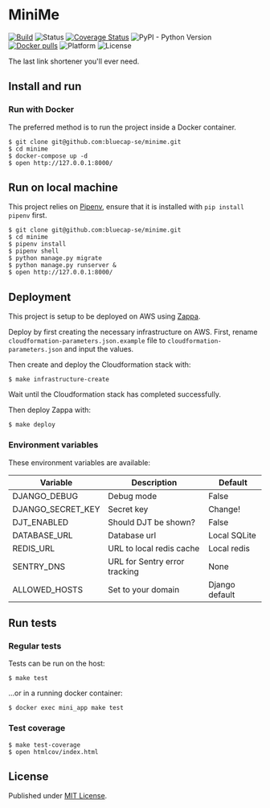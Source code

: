 # MiniMe

[![Build](https://github.com/bluecap-se/minime/actions/workflows/build.yml/badge.svg)](https://github.com/bluecap-se/minime/actions/workflows/build.yml)
![Status](https://img.shields.io/badge/status-stable-brightgreen.svg)
[![Coverage Status](https://coveralls.io/repos/github/bluecap-se/minime/badge.svg?branch=develop&gh)](https://coveralls.io/github/bluecap-se/minime?branch=develop)
![PyPI - Python Version](https://img.shields.io/badge/python-3.10-blue.svg)
[![Docker pulls](https://img.shields.io/docker/pulls/bluecap/minime)](https://hub.docker.com/r/bluecap/minime)
![Platform](https://img.shields.io/badge/platform-win%20%7C%20lin%20%7C%20osx-lightgrey.svg)
![License](https://img.shields.io/badge/license-MIT-blue.svg)

The last link shortener you'll ever need.

## Install and run

### Run with Docker

The preferred method is to run the project inside a Docker container.

```
$ git clone git@github.com:bluecap-se/minime.git
$ cd minime
$ docker-compose up -d
$ open http://127.0.0.1:8000/
```

## Run on local machine

This project relies on [Pipenv](https://pypi.org/project/pipenv/), ensure that it is
installed with `pip install pipenv` first.

```
$ git clone git@github.com:bluecap-se/minime.git
$ cd minime
$ pipenv install
$ pipenv shell
$ python manage.py migrate
$ python manage.py runserver &
$ open http://127.0.0.1:8000/
```

## Deployment

This project is setup to be deployed on AWS using [Zappa](https://github.com/zappa/Zappa).

Deploy by first creating the necessary infrastructure on AWS. First, rename `cloudformation-parameters.json.example` file to
`cloudformation-parameters.json` and input the values.

Then create and deploy the Cloudformation stack with:

```
$ make infrastructure-create
```

Wait until the Cloudformation stack has completed successfully.

Then deploy Zappa with:

```
$ make deploy
```

### Environment variables

These environment variables are available:

| Variable          | Description                   | Default        |
| ----------------- | ----------------------------- | -------------- |
| DJANGO_DEBUG      | Debug mode                    | False          |
| DJANGO_SECRET_KEY | Secret key                    | Change!        |
| DJT_ENABLED       | Should DJT be shown?          | False          |
| DATABASE_URL      | Database url                  | Local SQLite   |
| REDIS_URL         | URL to local redis cache      | Local redis    |
| SENTRY_DNS        | URL for Sentry error tracking | None           |
| ALLOWED_HOSTS     | Set to your domain            | Django default |

## Run tests

### Regular tests

Tests can be run on the host:

```
$ make test
```

...or in a running docker container:

```
$ docker exec mini_app make test
```

### Test coverage

```
$ make test-coverage
$ open htmlcov/index.html
```

## License

Published under [MIT License](https://github.com/bluecap-se/minime/blob/master/LICENSE).
